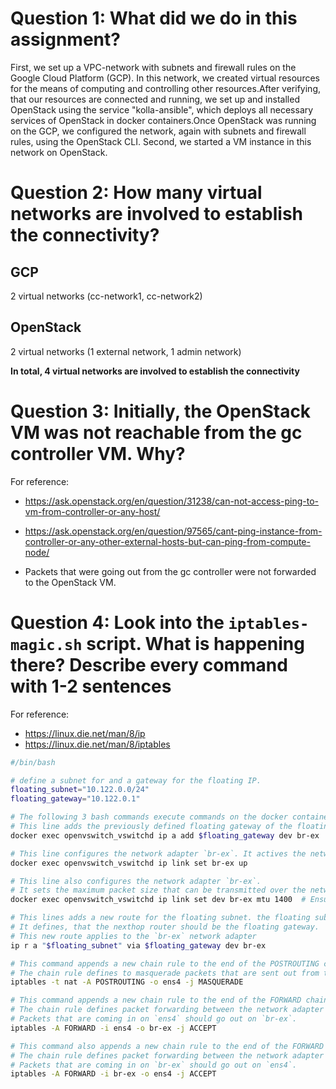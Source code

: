 # Question 1: What did we do in this assignment?
First, we set up a VPC-network with subnets and firewall rules on the Google Cloud Platform (GCP). In this network, we created virtual resources for the means of computing and controlling other resources.After verifying, that our resources are connected and running, we set up and installed OpenStack using the service "kolla-ansible", which deploys all necessary services of OpenStack in docker containers.Once OpenStack was running on the GCP, we configured the network, again with subnets and firewall rules, using the OpenStack CLI. Second, we started a VM instance in this network on OpenStack.

# Question 2: How many virtual networks are involved to establish the connectivity?
## GCP
2 virtual networks (cc-network1, cc-network2)
## OpenStack
2 virtual networks (1 external network, 1 admin network)

**In total, 4 virtual networks are involved to establish the connectivity**

# Question 3: Initially, the OpenStack VM was not reachable from the gc controller VM. Why?
For reference:
- https://ask.openstack.org/en/question/31238/can-not-access-ping-to-vm-from-controller-or-any-host/

- https://ask.openstack.org/en/question/97565/cant-ping-instance-from-controller-or-any-other-external-hosts-but-can-ping-from-compute-node/

- Packets that were going out from the gc controller were not forwarded to the OpenStack VM.

# Question 4: Look into the `iptables-magic.sh` script. What is happening there? Describe every command with 1-2 sentences
For reference: 
* https://linux.die.net/man/8/ip
* https://linux.die.net/man/8/iptables

```bash
#/bin/bash

# define a subnet for and a gateway for the floating IP.
floating_subnet="10.122.0.0/24"
floating_gateway="10.122.0.1"

# The following 3 bash commands execute commands on the docker container openvswitch_vswitchd.
# This line adds the previously defined floating gateway of the floating IP address (a) to the container's network adapter (dev) `br-ex`
docker exec openvswitch_vswitchd ip a add $floating_gateway dev br-ex

# This line configures the network adapter `br-ex`. It actives the network adapter.
docker exec openvswitch_vswitchd ip link set br-ex up

# This line also configures the network adapter `br-ex`. 
# It sets the maximum packet size that can be transmitted over the network adapter to 1400
docker exec openvswitch_vswitchd ip link set dev br-ex mtu 1400  # Ensure correct ssh connection

# This lines adds a new route for the floating subnet. the floating subnet. 
# It defines, that the nexthop router should be the floating gateway. 
# This new route applies to the `br-ex` network adapter
ip r a "$floating_subnet" via $floating_gateway dev br-ex

# This command appends a new chain rule to the end of the POSTROUTING chain in the nat table of the controller VM.
# The chain rule defines to masquerade packets that are sent out from the network adapter `ens4`
iptables -t nat -A POSTROUTING -o ens4 -j MASQUERADE

# This command appends a new chain rule to the end of the FORWARD chain of the controller VM.
# The chain rule defines packet forwarding between the network adapter `ens4` of the controller VM and the network adapter of the docker container `br-ex`.
# Packets that are coming in on `ens4` should go out on `br-ex`.
iptables -A FORWARD -i ens4 -o br-ex -j ACCEPT

# This command also appends a new chain rule to the end of the FORWARD chain of the controller VM.
# The chain rule defines packet forwarding between the network adapter `ens4` of the controller VM and the network adapter of the docker container `br-ex`.
# Packets that are coming in on `br-ex` should go out on `ens4`.
iptables -A FORWARD -i br-ex -o ens4 -j ACCEPT
```
